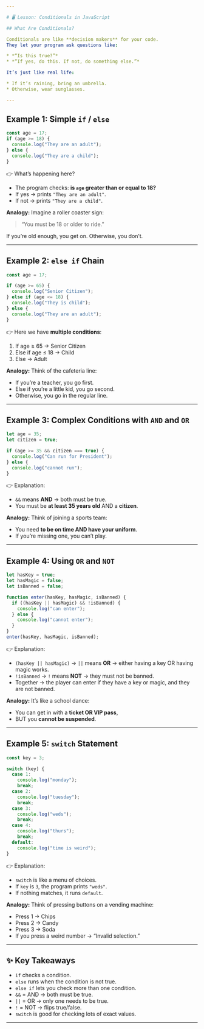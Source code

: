 ```yaml
---

# 🖥️ Lesson: Conditionals in JavaScript

## What Are Conditionals?

Conditionals are like **decision makers** for your code.
They let your program ask questions like:

* *“Is this true?”*
* *“If yes, do this. If not, do something else.”*

It’s just like real life:

* If it’s raining, bring an umbrella.
* Otherwise, wear sunglasses.

---
```


## Example 1: Simple `if` / `else`

```js
const age = 17; 
if (age >= 18) {
  console.log("They are an adult");
} else {
  console.log("They are a child");
}
```

👉 What’s happening here?

* The program checks: **is `age` greater than or equal to 18?**
* If yes → prints `"They are an adult"`.
* If not → prints `"They are a child"`.

**Analogy:**
Imagine a roller coaster sign:

> “You must be 18 or older to ride.”

If you’re old enough, you get on. Otherwise, you don’t.

---

## Example 2: `else if` Chain

```js
const age = 17;

if (age >= 65) {
  console.log("Senior Citizen");
} else if (age <= 18) {
  console.log("They is child");
} else {
  console.log("They are an adult");
}
```

👉 Here we have **multiple conditions**:

1. If age ≥ 65 → Senior Citizen
2. Else if age ≤ 18 → Child
3. Else → Adult

**Analogy:**
Think of the cafeteria line:

* If you’re a teacher, you go first.
* Else if you’re a little kid, you go second.
* Otherwise, you go in the regular line.

---

## Example 3: Complex Conditions with `AND` and `OR`

```js
let age = 35;
let citizen = true;

if (age >= 35 && citizen === true) {
  console.log("Can run for President");
} else {
  console.log("cannot run");
}
```

👉 Explanation:

* `&&` means **AND** → both must be true.
* You must be **at least 35 years old** AND a **citizen**.

**Analogy:**
Think of joining a sports team:

* You need **to be on time AND have your uniform**.
* If you’re missing one, you can’t play.

---

## Example 4: Using `OR` and `NOT`

```js
let hasKey = true;
let hasMagic = false;
let isBanned = false;

function enter(hasKey, hasMagic, isBanned) {
  if ((hasKey || hasMagic) && !isBanned) {
    console.log("can enter");
  } else {
    console.log("cannot enter");
  }
}
enter(hasKey, hasMagic, isBanned);
```

👉 Explanation:

* `(hasKey || hasMagic)` → `||` means **OR** → either having a key OR having magic works.
* `!isBanned` → `!` means **NOT** → they must not be banned.
* Together → the player can enter if they have a key or magic, and they are not banned.

**Analogy:**
It’s like a school dance:

* You can get in with a **ticket OR VIP pass**,
* BUT you **cannot be suspended**.

---

## Example 5: `switch` Statement

```js
const key = 3;

switch (key) {
  case 1:
    console.log("monday");
    break;
  case 2:
    console.log("tuesday");
    break;
  case 3:
    console.log("weds");
    break;
  case 4:
    console.log("thurs");
    break;
  default:
    console.log("time is weird");
}
```

👉 Explanation:

* `switch` is like a menu of choices.
* If `key` is `3`, the program prints `"weds"`.
* If nothing matches, it runs `default`.

**Analogy:**
Think of pressing buttons on a vending machine:

* Press 1 → Chips
* Press 2 → Candy
* Press 3 → Soda
* If you press a weird number → “Invalid selection.”

---

## ✨ Key Takeaways

* `if` checks a condition.
* `else` runs when the condition is not true.
* `else if` lets you check more than one condition.
* `&&` = AND → both must be true.
* `||` = OR → only one needs to be true.
* `!` = NOT → flips true/false.
* `switch` is good for checking lots of exact values.

---